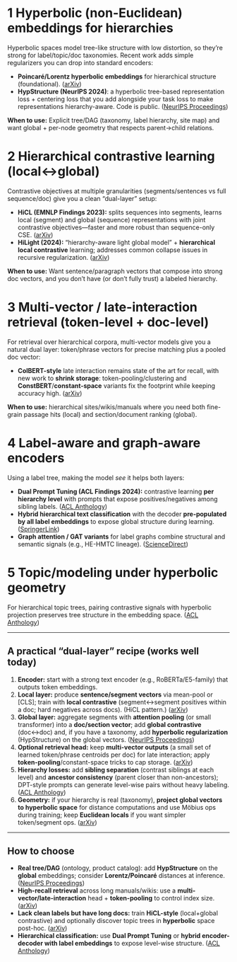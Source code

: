 # 1 Hyperbolic (non-Euclidean) embeddings for hierarchies

Hyperbolic spaces model tree-like structure with low distortion, so they’re strong for label/topic/doc taxonomies. Recent work adds simple regularizers you can drop into standard encoders:

* **Poincaré/Lorentz hyperbolic embeddings** for hierarchical structure (foundational). ([arXiv][1])
* **HypStructure (NeurIPS 2024)**: a hyperbolic tree-based representation loss + centering loss that you add alongside your task loss to make representations hierarchy-aware. Code is public. ([NeurIPS Proceedings][2])

**When to use:** Explicit tree/DAG (taxonomy, label hierarchy, site map) and want global + per-node geometry that respects parent→child relations.

# 2 Hierarchical contrastive learning (local↔global)

Contrastive objectives at multiple granularities (segments/sentences vs full sequence/doc) give you a clean “dual-layer” setup:

* **HiCL (EMNLP Findings 2023):** splits sequences into segments, learns local (segment) and global (sequence) representations with joint contrastive objectives—faster and more robust than sequence-only CSE. ([arXiv][3])
* **HiLight (2024):** “hierarchy-aware light global model” + **hierarchical local contrastive** learning; addresses common collapse issues in recursive regularization. ([arXiv][4])

**When to use:** Want sentence/paragraph vectors that compose into strong doc vectors, and you don’t have (or don’t fully trust) a labeled hierarchy.

# 3 Multi-vector / late-interaction retrieval (token-level + doc-level)

For retrieval over hierarchical corpora, multi-vector models give you a natural dual layer: token/phrase vectors for precise matching plus a pooled doc vector:

* **ColBERT-style** late interaction remains state of the art for recall, with new work to **shrink storage**: token-pooling/clustering and **ConstBERT**/**constant-space** variants fix the footprint while keeping accuracy high. ([arXiv][5])

**When to use:** hierarchical sites/wikis/manuals where you need both fine-grain passage hits (local) and section/document ranking (global).

# 4 Label-aware and graph-aware encoders

Using a label tree, making the model *see* it helps both layers:

* **Dual Prompt Tuning (ACL Findings 2024):** contrastive learning **per hierarchy level** with prompts that expose positives/negatives among sibling labels. ([ACL Anthology][6])
* **Hybrid hierarchical text classification** with the decoder **pre-populated by all label embeddings** to expose global structure during learning. ([SpringerLink][7])
* **Graph attention / GAT variants** for label graphs combine structural and semantic signals (e.g., HE-HMTC lineage). ([ScienceDirect][8])

# 5 Topic/modeling under hyperbolic geometry

For hierarchical topic trees, pairing contrastive signals with hyperbolic projection preserves tree structure in the embedding space. ([ACL Anthology][9])

---

## A practical “dual-layer” recipe (works well today)

1. **Encoder:** start with a strong text encoder (e.g., RoBERTa/E5-family) that outputs token embeddings.
2. **Local layer:** produce **sentence/segment vectors** via mean-pool or [CLS]; train with **local contrastive** (segment↔segment positives within a doc; hard negatives across docs). (HiCL pattern.) ([arXiv][3])
3. **Global layer:** aggregate segments with **attention pooling** (or small transformer) into a **doc/section vector**; add **global contrastive** (doc↔doc) and, if you have a taxonomy, add **hyperbolic regularization** (HypStructure) on the global vectors. ([NeurIPS Proceedings][2])
4. **Optional retrieval head:** keep **multi-vector outputs** (a small set of learned token/phrase centroids per doc) for late interaction; apply **token-pooling**/constant-space tricks to cap storage. ([arXiv][5])
5. **Hierarchy losses:** add **sibling separation** (contrast siblings at each level) and **ancestor consistency** (parent closer than non-ancestors); DPT-style prompts can generate level-wise pairs without heavy labeling. ([ACL Anthology][6])
6. **Geometry:** if your hierarchy is real (taxonomy), **project global vectors to hyperbolic space** for distance computations and use Möbius ops during training; keep **Euclidean locals** if you want simpler token/segment ops. ([arXiv][1])

---

## How to choose

* **Real tree/DAG** (ontology, product catalog): add **HypStructure** on the **global** embeddings; consider **Lorentz/Poincaré** distances at inference. ([NeurIPS Proceedings][2])
* **High-recall retrieval** across long manuals/wikis: use a **multi-vector/late-interaction** head + **token-pooling** to control index size. ([arXiv][5])
* **Lack clean labels but have long docs:** train **HiCL-style** (local+global contrastive) and optionally discover topic trees in **hyperbolic** space post-hoc. ([arXiv][3])
* **Hierarchical classification:** use **Dual Prompt Tuning** or **hybrid encoder-decoder with label embeddings** to expose level-wise structure. ([ACL Anthology][6])


[1]: https://arxiv.org/abs/1705.08039?utm_source=chatgpt.com "Poincaré Embeddings for Learning Hierarchical Representations"
[2]: https://proceedings.neurips.cc/paper_files/paper/2024/hash/a5d2da376bab7624b3caeb9f78fcaa2f-Abstract-Conference.html?utm_source=chatgpt.com "Learning Structured Representations with Hyperbolic Embeddings"
[3]: https://arxiv.org/abs/2310.09720?utm_source=chatgpt.com "HiCL: Hierarchical Contrastive Learning of Unsupervised Sentence Embeddings"
[4]: https://arxiv.org/html/2408.05786?utm_source=chatgpt.com "HiLight: A Hierarchy-aware Light Global Model with Hierarchical Local ..."
[5]: https://arxiv.org/abs/2409.14683?utm_source=chatgpt.com "Reducing the Footprint of Multi-Vector Retrieval with Minimal ..."
[6]: https://aclanthology.org/2024.findings-acl.723.pdf?utm_source=chatgpt.com "Dual Prompt Tuning based Contrastive Learning for Hierarchical Text ..."
[7]: https://link.springer.com/content/pdf/10.1007/978-3-031-88708-6_26.pdf?pdf=inline+link&utm_source=chatgpt.com "Decoding the Hierarchy: A Hybrid Approach to Hierarchical ... - Springer"
[8]: https://www.sciencedirect.com/science/article/pii/S0957417423027690?utm_source=chatgpt.com "Improve label embedding quality through global sensitive GAT for ..."
[9]: https://aclanthology.org/2024.lrec-main.712.pdf?utm_source=chatgpt.com "Hierarchical Topic Modeling via Contrastive Learning and Hyperbolic ..."
